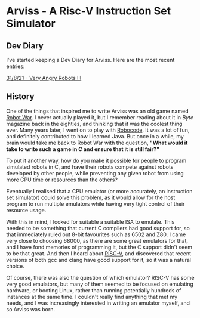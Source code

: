 # Arviss - A Risc-V Instruction Set Simulator

## Dev Diary
I've started keeping a Dev Diary for Arviss. Here are the most recent entries:

[31/8/21 - Very Angry Robots III](./dev-diary/very-angry-robots/20210831-intro.md)
## History
One of the things that inspired me to write Arviss was an old game named [Robot War](https://en.wikipedia.org/wiki/RobotWar). I never actually played it, but I remember reading about it in *Byte* magazine back in the eighties, and thinking that it was the coolest thing ever. Many years later, I went on to play with [Robocode](https://robocode.sourceforge.io/). It was a lot of fun, and definitely contributed to how I learned Java. But once in a while, my brain would take me back to Robot War with the question, **"What would it take to write such a game in C and ensure that it is still fair?"**

To put it another way, how do you make it possible for people to program simulated robots in C, and have their robots compete against robots developed by other people, while preventing any given robot from using more CPU time or resources than the others?

Eventually I realised that a CPU emulator (or more accurately, an instruction set simulator) could solve this problem, as it would allow for the host program to run multiple emulators while having very tight control of their resource usage. 

With this in mind, I looked for suitable a suitable ISA  to emulate. This needed to be something that current C compilers had good support for, so that immediately ruled out 8-bit favourites such as 6502 and Z80. I came very close to choosing 68000, as there are some great emulators for that, and I have fond memories of programming it, but the C support didn't seem to be that great. And then I heard about [RISC-V](https://en.wikipedia.org/wiki/RISC-V), and discovered that recent versions of both gcc and clang have good support for it, so it was a natural choice.

Of course, there was also the question of which emulator? RISC-V has some very good emulators, but many of them seemed to be focused on emulating hardware, or booting Linux, rather than running potentially hundreds of instances at the same time. I couldn't really find anything that met my needs, and I was increasingly interested in writing an emulator myself, and so Arviss was born.
